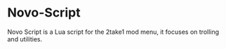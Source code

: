 # Novo-Script
Novo Script is a Lua script for the 2take1 mod menu, it focuses on trolling and utilities.
